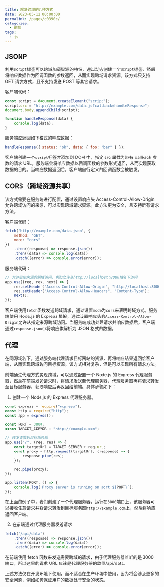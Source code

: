 ```yaml
---
title: 解决跨域的几种方式
date: 2023-05-12 00:00:00
permalink: /pages/c0390c/
categories: 
  - 前端
tags: 
  - js
---
```


## JSONP

利用`script`标签可以跨域加载资源的特性，通过动态创建一个`script`标签，然后将响应数据作为回调函数的参数返回，从而实现跨域请求资源。该方式只支持 GET 请求方式，且不支持发送 POST 等其它请求。

客户端代码：

```js
const script = document.createElement("script");
script.src = "http://example.com/data.js?callback=handleResponse";
document.body.appendChild(script);

function handleResponse(data) {
	console.log(data);
}
```

服务端应返回如下格式的响应数据：

```js
handleResponse({ status: "ok", data: { foo: "bar" } });
```

客户端创建一个`script`标签并添加到 DOM 中，指定 src 属性为带有 callback 参数的请求 URL，服务端会将响应数据以回调函数的参数形式返回，从而实现获取数据的目的。当响应数据返回后，客户端自行定义的回调函数会被触发。

## CORS（跨域资源共享）

该方式需要在服务端进行配置，通过设置响应头 Access-Control-Allow-Origin 允许跨域访问的来源，可以实现跨域请求资源。此方法更为安全，且支持所有请求方法。

客户端代码：

```js
fetch("http://example.com/data.json", {
	method: "GET",
	mode: "cors",
})
	.then((response) => response.json())
	.then((data) => console.log(data))
	.catch((error) => console.error(error));
```

服务端代码：

```js
// 允许指定来源的跨域访问，例如允许从http://localhost:8080域名下访问
app.use((req, res, next) => {
	res.setHeader("Access-Control-Allow-Origin", "http://localhost:8080");
	res.setHeader("Access-Control-Allow-Headers", "Content-Type");
	next();
});
```

客户端使用`fetch`函数发送跨域请求，通过设置`mode`为`cors`来表明跨域方式。服务端使用 Node.js 的 Express 框架，通过设置响应头的`Access-Control-Allow-Origin`允许从指定来源跨域访问。当服务端成功处理请求并响应数据后，客户端通过`response.json()`将响应体解析为 JSON 格式的数据。

## 代理

在同源域名下，通过服务端代理请求目标网站的资源，再将响应结果返回给客户端，从而实现跨域访问目标资源。该方式相对复杂，但是可以实现所有请求方法。

前端通过代理方式实现跨域，可以通过配置一个 Node.js 的 Express 代理服务器，然后在前端发送请求时，将请求发送至代理服务器，代理服务器再将请求转发至目标服务器，获取响应后再返回给前端。具体步骤如下：

1. 创建一个 Node.js 的 Express 代理服务器。

```js
const express = require("express");
const http = require("http");
const app = express();

const PORT = 3000;
const TARGET_SERVER = "http://example.com";

// 转发请求到目标服务器
app.use("/", (req, res) => {
	const targetUrl = TARGET_SERVER + req.url;
	const proxy = http.request(targetUrl, (response) => {
		response.pipe(res);
	});

	req.pipe(proxy);
});

app.listen(PORT, () => {
	console.log(`Proxy server is running on port ${PORT}`);
});
```

在上面的例子中，我们创建了一个代理服务器，运行在`3000`端口上，该服务器可以接收任意请求并将请求转发到目标服务器`http://example.com`上，然后将响应返回客户端。

2. 在前端通过代理服务器发送请求

```js
fetch("/api/data")
	.then((response) => response.json())
	.then((data) => console.log(data))
	.catch((error) => console.error(error));
```

在前端使用 fetch 函数来发送需要跨域的请求，由于代理服务器监听的是 3000 端口，所以这里的请求 URL 应该是代理服务器的路径/api/data。

上述方法仅在开发环境下使用，而不适合在生产环境中使用，因为将会涉及更多的安全问题，例如如何保证用户的数据处于安全的状态。
